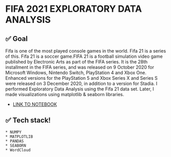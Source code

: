 
# FIFA 2021 EXPLORATORY DATA ANALYSIS

## ✅ Goal
Fifa is one of the most played console games in the world. Fifa 21 is a series of this. Fifa 21 is a soccer game.FIFA 21 is a football simulation video game published by Electronic Arts as part of the FIFA series. It is the 28th installment in the FIFA series, and was released on 9 October 2020 for Microsoft Windows, Nintendo Switch, PlayStation 4 and Xbox One. Enhanced versions for the PlayStation 5 and Xbox Series X and Series S were released on 3 December 2020, in addition to a version for Stadia. I performed Exploratory Data Analysis using the Fifa 21 data set. Later, I made visualizations using matplotlib & seaborn libraries.



*  [LINK TO NOTEBOOK](https://nbviewer.jupyter.org/github/Gift-Ojeabulu/FIFA2021ANALYSIS/blob/main/MainFIFA2021ANALYSIS.ipynb#2)



## ✅ Tech stack!
	* NUMPY
	* MATPLOTLIB
	* PANDAS
	* SEABORN
	* WordCloud
	




